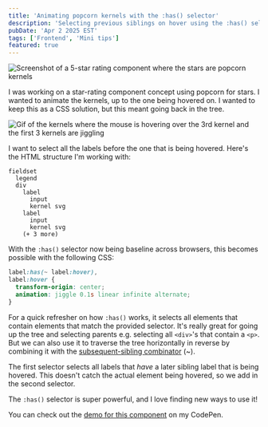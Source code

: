 ```yaml
---
title: 'Animating popcorn kernels with the :has() selector'
description: 'Selecting previous siblings on hover using the :has() selector.'
pubDate: 'Apr 2 2025 EST'
tags: ['Frontend', 'Mini tips']
featured: true
---
```


![Screenshot of a 5-star rating component where the stars are popcorn kernels](@/images/popcorn1.png)

I was working on a star-rating component concept using popcorn for stars. I wanted to animate the kernels, up to the one
being hovered on. I wanted to keep this as a CSS solution, but this meant going back in the tree.

![Gif of the kernels where the mouse is hovering over the 3rd kernel and the first 3 kernels are jiggling](@/images/popcorn-jiggle.gif)

I want to select all the labels before the one that is being hovered. Here's the HTML structure I'm working with:

```
fieldset
  legend
  div
    label
      input
      kernel svg
    label
      input
      kernel svg
    (+ 3 more)

```

With the `:has()` selector now being baseline across browsers, this becomes possible with the following CSS:

```css
label:has(~ label:hover),
label:hover {
  transform-origin: center;
  animation: jiggle 0.1s linear infinite alternate;
}
```

For a quick refresher on how `:has()` works, it selects all elements that contain elements that match the provided selector.
It's really great for going up the tree and selecting parents e.g. selecting all `<div>`'s that contain a `<p>`.
But we can also use it to traverse the tree horizontally in reverse by combining it with the
[subsequent-sibling combinator](https://developer.mozilla.org/en-US/docs/Web/CSS/Subsequent-sibling_combinator) (~).

The first selector selects all labels that _have_ a later sibling label that is being hovered. This doesn't catch the actual element
being hovered, so we add in the second selector.

The `:has()` selector is super powerful, and I love finding new ways to use it!

You can check out the [demo for this component](https://codepen.io/AshJohns/pen/zxYyVjp) on my CodePen.
